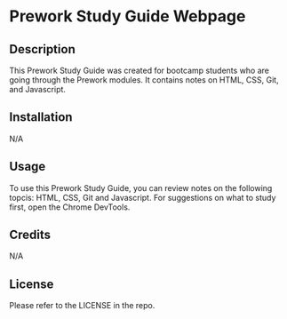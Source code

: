 # Prework Study Guide Webpage

## Description

This Prework Study Guide was created for bootcamp students who are going through the Prework modules. It contains notes on HTML, CSS, Git, and Javascript. 

## Installation

N/A

## Usage

To use this Prework Study Guide, you can review notes on the following topcis: HTML, CSS, Git and Javascript. For suggestions on what to study first, open the Chrome DevTools.

## Credits

N/A

## License

Please refer to the LICENSE in the repo.